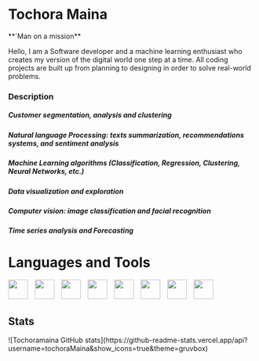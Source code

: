 <H1>Tochora Maina</H1> 
**`Man on a mission**
<p>
 Hello, I am a Software  developer and a machine learning enthusiast who creates my version of the digital world one step at a time. All coding projects are built up from planning to designing in order to solve real-world problems.</p>
 <h3>Description</h3>
<h5>Customer segmentation, analysis and clustering </h5>
<h5>Natural language Processing: texts summarization, recommendations systems, and sentiment analysis</h5>
<h5>Machine Learning algorithms (Classification, Regression, Clustering, Neural Networks, etc.)</h5>
<h5>Data visualization and exploration</h5>
<h5>Computer vision: image classification and facial recognition</h5>
<h5>Time series analysis and Forecasting</h5>

<h1>Languages and Tools</h1>
<div style="display: flex justify-content=space-between">
<img align="left alt="javascript" width="40px" style="padding-right: 10px" src="https://cdn.jsdelivr.net/gh/devicons/devicon/icons/javascript/javascript-original.svg"/>
<img align="left alt="react" width="40px" style="padding-right: 10px" src="https://cdn.jsdelivr.net/gh/devicons/devicon/icons/react/react-original.svg"/>
<img align="left alt="python" width="40px" style="padding-right: 10px" src="https://cdn.jsdelivr.net/gh/devicons/devicon/icons/python/python-original.svg"/>
<img align="left alt="Django" width="40px" style="padding-right: 10px" src="https://cdn.jsdelivr.net/gh/devicons/devicon/icons/django/django-plain.svg"/>
<img align="left alt="html5" width="40px" style="padding-right: 10px" src="https://cdn.jsdelivr.net/gh/devicons/devicon/icons/html5/html5-original.svg"/>
<img align="left alt="CSS" width="40px" style="padding-right: 10px" src="https://cdn.jsdelivr.net/gh/devicons/devicon/icons/css3/css3-plain.svg"
<img align="left alt="MySQL" width="40px" style="padding-right: 10px" src="https://cdn.jsdelivr.net/gh/devicons/devicon/icons/mysql/mysql-original.svg"/>
<img align="left alt="MongoDB" width="40px" style="padding-right: 10px" src="https://cdn.jsdelivr.net/gh/devicons/devicon/icons/mongodb/mongodb-plain.svg"/>
<img align="left alt="git" width="40px" style="padding-right: 10px" src="https://cdn.jsdelivr.net/gh/devicons/devicon/icons/git/git-plain.svg"/>
</div>

<h2>Stats</h2>
![Tochoramaina GitHub stats](https://github-readme-stats.vercel.app/api?username=tochoraMaina&show_icons=true&theme=gruvbox)
<!---
Tochoramaina/Tochoramaina is a ✨ unique ✨ repository because its `README.md` (this file) appears on your GitHub profile.
You can click the Preview link to take a look at your changes.
--->
